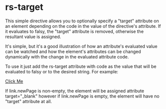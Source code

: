 # rs-target

This simple directive allows you to optionally specify a "target" attribute on an element depending on the code in the value of the directive's attribute. If it evaluates to falsy, the "target" attribute is removed, otherwise the resultant value is assigned.

It's simple, but it's a good illustration of how an attribute's evaluated value can be watched and how the element's attributes can be changed dynamically with the change in the evaluated attribute code.

To use it just add the rs-target attribute with code as the value that will be evaluated to falsy or to the desired string. For example:

<a href="#" rs-target="link.newPage ? '_blank' : false">Click Me</a>

If link.newPage is non-empty, the element will be assigned attribute target="_blank" however if link.newPage is empty, the element will have no "target" attribute at all.
